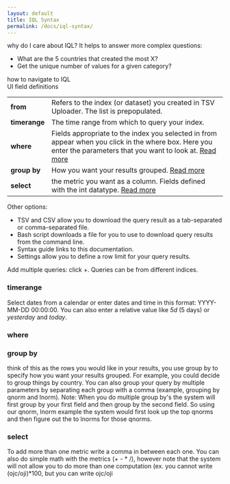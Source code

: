 ```yaml
---
layout: default
title: IQL Syntax
permalink: /docs/iql-syntax/
---
```


why do I care about IQL? It helps to answer more complex questions:

- What are the 5 countries that created the most X?
- Get the unique number of values for a given category?

how to navigate to IQL  
UI field definitions  

|  |  |
| --------- | ------------- |
| **from** | Refers to the index (or dataset) you created in TSV Uploader. The list is prepopulated. |
| **timerange** | The time range from which to query your index. | 
| **where** | Fields appropriate to the index you selected in from appear when you click in the where box. Here you enter the parameters that you want to look at.  [Read more](#where)  |
| **group by** | How you want your results grouped.   [Read more](#groupby) | 
| **select** | the metric you want as a column. Fields defined with the int datatype. [Read more](#select) |

Other options:

- TSV and CSV allow you to download the query result as a tab-separated or comma-separated file.
- Bash script downloads a file for you to use to download query results from the command line.
- Syntax guide links to this documentation.
- Settings allow you to define a row limit for your query results.

Add multiple queries: click +. Queries can be from different indices.

### timerange
Select dates from a calendar or enter dates and time in this format: YYYY-MM-DD 00:00:00. You can also enter a relative value like *5d* (5 days) or *yesterday* and *today*.

### where


### <a name="groupby"></a>group by
think of this as the rows you would like in your results, you use group by to specify how you want your results grouped. For example, you could decide to group things by country. You can also group your query by multiple parameters by separating each group with a comma (example, grouping by qnorm and lnorm). Note: When you do multiple group by's the system will first group by your first field and then group by the second field. So using our qnorm, lnorm example the system would first look up the top qnorms and then figure out the to lnorms for those qnorms.

### select
To add more than one metric write a comma in between each one. You can also do simple math with the metrics (+ - * /), however note that the system will not allow you to do more than one computation (ex. you cannot write (ojc/oji)*100, but you can write ojc/oji

